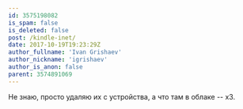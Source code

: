 ```yaml
---
id: 3575198082
is_spam: false
is_deleted: false
post: /kindle-inet/
date: 2017-10-19T19:23:29Z
author_fullname: 'Ivan Grishaev'
author_nickname: 'igrishaev'
author_is_anon: false
parent: 3574891069
---
```


<p>Не знаю, просто удаляю их с устройства, а что там в облаке -- х3.</p>
